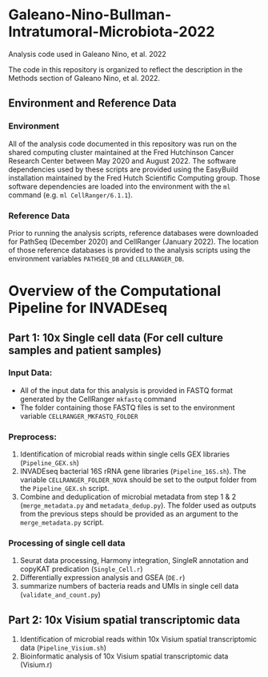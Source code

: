 # Galeano-Nino-Bullman-Intratumoral-Microbiota-2022

Analysis code used in Galeano Nino, et al. 2022

The code in this repository is organized to reflect the description in the Methods
section of Galeano Nino, et al. 2022.

## Environment and Reference Data

### Environment

All of the analysis code documented in this repository was run on the shared computing cluster
maintained at the Fred Hutchinson Cancer Research Center between May 2020 and August 2022.
The software dependencies used by these scripts are provided using the EasyBuild installation
maintained by the Fred Hutch Scientific Computing group.
Those software dependencies are loaded into the environment with the `ml` command (e.g. `ml CellRanger/6.1.1`).

### Reference Data

Prior to running the analysis scripts, reference databases were downloaded for PathSeq (December 2020)
and CellRanger (January 2022).
The location of those reference databases is provided to the analysis scripts using the environment variables `PATHSEQ_DB` and `CELLRANGER_DB`.

# Overview of the Computational Pipeline for INVADEseq
## Part 1: 10x Single cell data (For cell culture samples and patient samples)
###   Input Data:
   - All of the input data for this analysis is provided in FASTQ format generated by the CellRanger `mkfastq` command
   - The folder containing those FASTQ files is set to the environment variable `CELLRANGER_MKFASTQ_FOLDER`
###   Preprocess:
   1. Identification of microbial reads within single cells GEX libraries (`Pipeline_GEX.sh`)
   2. INVADEseq bacterial 16S rRNA gene libraries (`Pipeline_16S.sh`). The variable `CELLRANGER_FOLDER_NOVA` should be set to the output folder from the `Pipeline_GEX.sh` script.
   3. Combine and deduplication of microbial metadata from step 1 & 2 (`merge_metadata.py` and `metadata_dedup.py`). The folder used as outputs from the previous steps should be provided as an argument to the `merge_metadata.py` script.
###   Processing of single cell data
   1. Seurat data processing, Harmony integration, SingleR annotation and copyKAT predication (`Single_Cell.r`)
   2. Differentially expression analysis and GSEA (`DE.r`)
   3. summarize numbers of bacteria reads and UMIs in single cell data (`validate_and_count.py`)
## Part 2: 10x Visium spatial transcriptomic data
   1. Identification of microbial reads within 10x Visium spatial transcriptomic data (`Pipeline_Visium.sh`)
   2. Bioinformatic analysis of 10x Visium spatial transcriptomic data (Visium.r)


